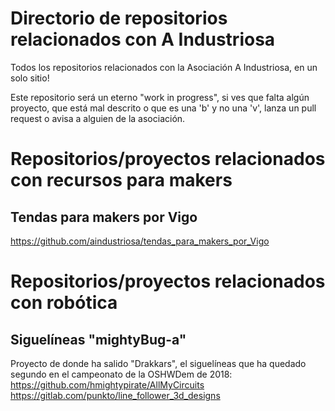 # Directorio de repositorios relacionados con A Industriosa

Todos los repositorios relacionados con la Asociación A Industriosa, en un solo sitio!

Este repositorio será un eterno "work in progress", si ves que falta algún proyecto, que está mal descrito o que es una 'b' y no una 'v', lanza un pull request o avisa a alguien de la asociación.

# Repositorios/proyectos relacionados con recursos para makers
## Tendas para makers por Vigo
https://github.com/aindustriosa/tendas_para_makers_por_Vigo

# Repositorios/proyectos relacionados con robótica
## Siguelíneas "mightyBug-a"
Proyecto de donde ha salido "Drakkars", el siguelíneas que ha quedado segundo en el campeonato de la OSHWDem de 2018:
https://github.com/hmightypirate/AllMyCircuits
https://gitlab.com/punkto/line_follower_3d_designs
